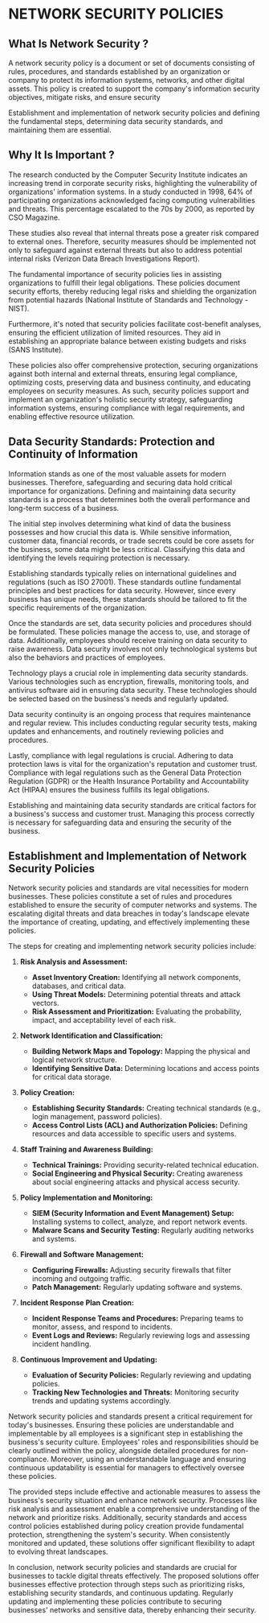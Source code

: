 # NETWORK SECURITY POLICIES 

## What Is Network Security ?

A network security policy is a document or set of documents consisting of rules, procedures, and standards established by an organization or company to protect its information systems, networks, and other digital assets. This policy is created to support the company's information security objectives, mitigate risks, and ensure security

Establishment and implementation of network security policies and defining the fundamental steps, determining data security standards, and maintaining them are essential.

## Why It Is Important ?
The research conducted by the Computer Security Institute indicates an increasing trend in corporate security risks, highlighting the vulnerability of organizations' information systems. In a study conducted in 1998, 64% of participating organizations acknowledged facing computing vulnerabilities and threats. This percentage escalated to the 70s by 2000, as reported by CSO Magazine.

These studies also reveal that internal threats pose a greater risk compared to external ones. Therefore, security measures should be implemented not only to safeguard against external threats but also to address potential internal risks (Verizon Data Breach Investigations Report).

The fundamental importance of security policies lies in assisting organizations to fulfill their legal obligations. These policies document security efforts, thereby reducing legal risks and shielding the organization from potential hazards (National Institute of Standards and Technology - NIST).

Furthermore, it's noted that security policies facilitate cost-benefit analyses, ensuring the efficient utilization of limited resources. They aid in establishing an appropriate balance between existing budgets and risks (SANS Institute).

These policies also offer comprehensive protection, securing organizations against both internal and external threats, ensuring legal compliance, optimizing costs, preserving data and business continuity, and educating employees on security measures. As such, security policies support and implement an organization's holistic security strategy, safeguarding information systems, ensuring compliance with legal requirements, and enabling effective resource utilization.

## Data Security Standards: Protection and Continuity of Information

Information stands as one of the most valuable assets for modern businesses. Therefore, safeguarding and securing data hold critical importance for organizations. Defining and maintaining data security standards is a process that determines both the overall performance and long-term success of a business.

The initial step involves determining what kind of data the business possesses and how crucial this data is. While sensitive information, customer data, financial records, or trade secrets could be core assets for the business, some data might be less critical. Classifying this data and identifying the levels requiring protection is necessary.

Establishing standards typically relies on international guidelines and regulations (such as ISO 27001). These standards outline fundamental principles and best practices for data security. However, since every business has unique needs, these standards should be tailored to fit the specific requirements of the organization.

Once the standards are set, data security policies and procedures should be formulated. These policies manage the access to, use, and storage of data. Additionally, employees should receive training on data security to raise awareness. Data security involves not only technological systems but also the behaviors and practices of employees.

Technology plays a crucial role in implementing data security standards. Various technologies such as encryption, firewalls, monitoring tools, and antivirus software aid in ensuring data security. These technologies should be selected based on the business's needs and regularly updated.

Data security continuity is an ongoing process that requires maintenance and regular review. This includes conducting regular security tests, making updates and enhancements, and routinely reviewing policies and procedures.

Lastly, compliance with legal regulations is crucial. Adhering to data protection laws is vital for the organization's reputation and customer trust. Compliance with legal regulations such as the General Data Protection Regulation (GDPR) or the Health Insurance Portability and Accountability Act (HIPAA) ensures the business fulfills its legal obligations.

Establishing and maintaining data security standards are critical factors for a business's success and customer trust. Managing this process correctly is necessary for safeguarding data and ensuring the security of the business.


## Establishment and Implementation of Network Security Policies

Network security policies and standards are vital necessities for modern businesses. These policies constitute a set of rules and procedures established to ensure the security of computer networks and systems. The escalating digital threats and data breaches in today's landscape elevate the importance of creating, updating, and effectively implementing these policies.

The steps for creating and implementing network security policies include:

1. **Risk Analysis and Assessment:**
    - **Asset Inventory Creation:** Identifying all network components, databases, and critical data.
    - **Using Threat Models:** Determining potential threats and attack vectors.
    - **Risk Assessment and Prioritization:** Evaluating the probability, impact, and acceptability level of each risk.

2. **Network Identification and Classification:**
    - **Building Network Maps and Topology:** Mapping the physical and logical network structure.
    - **Identifying Sensitive Data:** Determining locations and access points for critical data storage.
 
3. **Policy Creation:**
    - **Establishing Security Standards:** Creating technical standards (e.g., login management, password policies).
    - **Access Control Lists (ACL) and Authorization Policies:** Defining resources and data accessible to specific users and systems.

4. **Staff Training and Awareness Building:**
    - **Technical Trainings:** Providing security-related technical education.
    - **Social Engineering and Physical Security:** Creating awareness about social engineering attacks and physical access security.

5. **Policy Implementation and Monitoring:**
    - **SIEM (Security Information and Event Management) Setup:** Installing systems to collect, analyze, and report network events.
    - **Malware Scans and Security Testing:** Regularly auditing networks and systems.

6. **Firewall and Software Management:**
    - **Configuring Firewalls:** Adjusting security firewalls that filter incoming and outgoing traffic.
    - **Patch Management:** Regularly updating software and systems.

7. **Incident Response Plan Creation:**
    - **Incident Response Teams and Procedures:** Preparing teams to monitor, assess, and respond to incidents.
    - **Event Logs and Reviews:** Regularly reviewing logs and assessing incident handling.

8. **Continuous Improvement and Updating:**
    - **Evaluation of Security Policies:** Regularly reviewing and updating policies.
    - **Tracking New Technologies and Threats:** Monitoring security trends and updating systems accordingly.

Network security policies and standards present a critical requirement for today's businesses. Ensuring these policies are understandable and implementable by all employees is a significant step in establishing the business's security culture. Employees' roles and responsibilities should be clearly outlined within the policy, alongside detailed procedures for non-compliance. Moreover, using an understandable language and ensuring continuous updatability is essential for managers to effectively oversee these policies.

The provided steps include effective and actionable measures to assess the business's security situation and enhance network security. Processes like risk analysis and assessment enable a comprehensive understanding of the network and prioritize risks. Additionally, security standards and access control policies established during policy creation provide fundamental protection, strengthening the system's security. When consistently monitored and updated, these solutions offer significant flexibility to adapt to evolving threat landscapes.

In conclusion, network security policies and standards are crucial for businesses to tackle digital threats effectively. The proposed solutions offer businesses effective protection through steps such as prioritizing risks, establishing security standards, and continuous updating. Regularly updating and implementing these policies contribute to securing businesses' networks and sensitive data, thereby enhancing their security.
